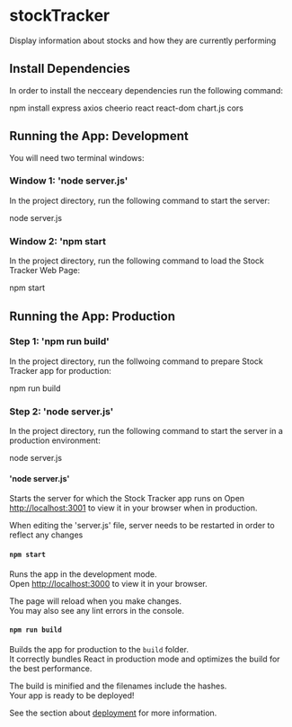 # stockTracker
Display information about stocks and how they are currently performing 

## Install Dependencies

In order to install the necceary dependencies run the following command:

npm install express axios cheerio react react-dom chart.js cors

## Running the App: Development

You will need two terminal windows:

### Window 1: 'node server.js'
In the project directory, run the following command to start the server:

node server.js

### Window 2: 'npm start
In the project directory, run the following command to load the Stock Tracker Web Page:

npm start

## Running the App: Production

### Step 1: 'npm run build'
In the project directory, run the follwoing command to prepare Stock Tracker app for production:

npm run build

### Step 2: 'node server.js'
In the project directory, run the following command to start the server in a production environment:

node server.js


#### 'node server.js'

Starts the server for which the Stock Tracker app runs on
Open [http://localhost:3001](http://localhost:3001) to view it in your browser when in production.

When editing the 'server.js' file, server needs to be restarted in order to reflect any changes

#### `npm start`

Runs the app in the development mode.\
Open [http://localhost:3000](http://localhost:3000) to view it in your browser.

The page will reload when you make changes.\
You may also see any lint errors in the console.

#### `npm run build`

Builds the app for production to the `build` folder.\
It correctly bundles React in production mode and optimizes the build for the best performance.

The build is minified and the filenames include the hashes.\
Your app is ready to be deployed!

See the section about [deployment](https://facebook.github.io/create-react-app/docs/deployment) for more information.
